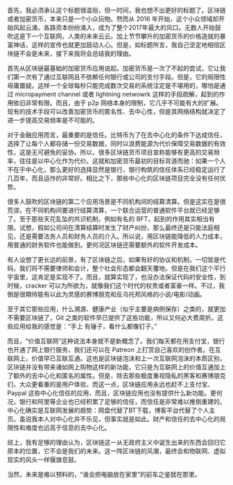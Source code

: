 首先，我必须承认这个标题很滥俗，但一时间，我也想不出更好的标题了。区块链或者加密货币，本来只是一个小众玩物。然而从 2016 年开始，这个小众领域却开始风起云涌，各路资本纷纷涌入，成为了整个2017年最大的风口。无数人开始鼓吹这是下一个互联网，人类的未来云云。加上节节攀升的加密货币的价格造就的暴富神话，这样的宣传也就更加鼓动人心。但是，如标题所言，我自己坚定地相信区块链不会是未来，接下来我将会总结我的理由。

首先从区块链最基础的加密货币应用说起。加密货币是一次了不起的尝试，它让我们第一次有了通过互联网且不依赖任何银行或公司的支付手段。但是，它的局限性毋庸置疑。这样一个全球每秒只能完成数次交易的系统注定是不堪用的，哪怕是通过 micropayment channel 或者 lightning netwowrk 这样的手段疏解，起到的作用依旧非常有限。而且，由于 p2p 网络本身的限制，它几乎不可能有大的扩展。现有的技术手段可以改善加密货币的匿名性、去中心性，但是其网络结构就决定了进一步提高交易频率是不可能的。

对于金融应用而言，最重要的是信任。比特币为了在去中心化的条件下达成信任，选择了让每个人都存储一份交易数据，同时以浪费能源为代价保障交易数据的有效性，这是无可避免的妥协。所以，很多区块链货币项目宣称能够有更高的交易频率，往往是以中心化作为代价。这就和加密货币最初的目标背道而驰：如果一个人不在乎中心化，那么更好的选择显然是银行，银行构筑的信任体系已经稳定运行了几百年，而且运作的非常好。相比之下，那些中心化的区块链项目完全没有任何优势。

很多人鼓吹的区块链的第二个应用场景是不同机构间的结算清算。但是这实在是很荒谬。在不同机构间要进行结算清算，一个联合运营的普通软件平台就已经足够了。至于那些天花乱坠的共识机制，例如有名的 BFT，起到的作用其实相当有限。试想，假如公司间在清算结算时发生了财产纠纷，那么最终还是只能法庭相见，还是需要法务人员和财务人员的介入。所以说，用区块链能降低的人力成本，用普通的财务软件也能做到。更何况区块链还需要额外的软件开发成本。

有人设想了更长远的前景，有了区块链之后，如果有好的协议和机制，一切皆是代码，我们将不需要律师和会计，整个社会形态都会翻天覆地。但是在我们这个平行宇宙里，这肯定是实现不了。而且，就算实现了，也没办法保证代码的安全性，到时候，cracker 可以为所欲为，就像我们这个时代的权贵或者富豪一样。不过，我倒是很期待能有以此为灵感的赛博朋克和反乌托邦风格的小说/电影/动画。

至于其它那些应用，什么溯源、健康产业（似乎主要是病例保存）之类的，就更加不需要区块链了，Git 之类的软件早已提供了这些功能，所以又何必大费周折。这些应用给我的感觉是：“手上
有锤子，看什么都像钉子。”

而且，“价值互联网”这种说法本身就不是新概念了。我们每天都在用支付宝，银行也开通了网上银行服务，我们还可以在 Patreon 上打赏自己喜欢的创作者。在互联网上，价值早已互联互通。这也是区块链泡沫和上一次互联网泡沫的本质区别，区块链并没有带来诸如网上购物这样的新功能，它只是为互联网上的价值互通加上了额外的去中心化和匿名的属性。但是，除去那些极度重视隐私的黑客和赛博朋克们，大众更看重的是用户体验，而这一点，区块链应用永远也赶不上支付宝、Paypal 这些中心化信任的应用，而且，区块链应用也没有提供什么新功能。更何况，银行和阿里等企业也已经积累了足够的信任，而信任是非常难以推倒重建的。中心化确实是互联网发展的趋势：网盘代替了BT下载，博客平台代替了个人主页。虽说我本人对中心化并不乐见，但事实就是如此。财产和信任的去中心化的局限性和难度也远高于信息的去中心化。

综上，我有足够的理由认为，区块链这一从无政府主义中诞生出来的东西会回归它原本的位置，它不会是我们的未来。这一阵区块链的风潮，最终会和物联网、虚拟现实的风头一样偃旗息鼓。

当然，未来是难以预料的，“谁会把电脑放在家里”的前车之鉴就在那里。
